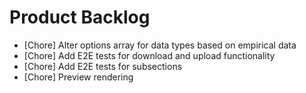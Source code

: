 # Product Backlog
* [Chore] Alter options array for data types based on empirical data
* [Chore] Add E2E tests for download and upload functionality
* [Chore] Add E2E tests for subsections
* [Chore] Preview rendering